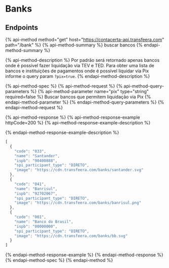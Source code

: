# Banks

## Endpoints

{% api-method method="get" host="https://contacerta-api.transfeera.com" path="/bank" %}
{% api-method-summary %}
buscar bancos
{% endapi-method-summary %}

{% api-method-description %}
Por padrão será retornado apenas bancos onde é possível fazer liquidação via TEV e TED. Para obter uma lista de bancos e instituições de pagamentos onde é possível liquidar via Pix informe o query param `?pix=true`.
{% endapi-method-description %}

{% api-method-spec %}
{% api-method-request %}
{% api-method-query-parameters %}
{% api-method-parameter name="pix" type="string" required=false %}
Buscar bancos que permitem liquidação via Pix
{% endapi-method-parameter %}
{% endapi-method-query-parameters %}
{% endapi-method-request %}

{% api-method-response %}
{% api-method-response-example httpCode=200 %}
{% api-method-response-example-description %}

{% endapi-method-response-example-description %}

```javascript
[
  {
    "code": "033",
    "name": "Santander",
    "ispb": "90400888",
    "spi_participant_type": "DIRETO",
    "image": "https://cdn.transfeera.com/banks/santander.svg"
  },
  {
    "code": "041",
    "name": "Banrisul",
    "ispb": "92702067",
    "spi_participant_type": "DIRETO",
    "image": "https://cdn.transfeera.com/banks/banrisul.png"
  },
  {
    "code": "001",
    "name": "Banco do Brasil",
    "ispb": "00000000",
    "spi_participant_type": "DIRETO",
    "image": "https://cdn.transfeera.com/banks/bb.svg"
  }
]
```
{% endapi-method-response-example %}
{% endapi-method-response %}
{% endapi-method-spec %}
{% endapi-method %}

